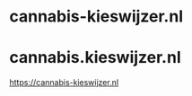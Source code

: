 cannabis-kieswijzer.nl
======================

# cannabis.kieswijzer.nl
https://cannabis-kieswijzer.nl
